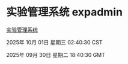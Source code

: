 # 实验管理系统 expadmin
[实验管理系统](http://59.174.11.10:56808/expadmin-782313d2-e1b1-4ea7-932e-3a55e6a1a4d0/)

2025年 10月 01日 星期三 02:40:30 CST

2025年 09月 30日 星期二 18:40:30 GMT
